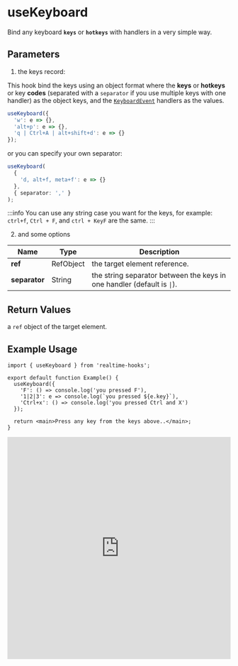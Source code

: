 # useKeyboard

Bind any keyboard **`keys`** or **`hotkeys`** with handlers in a very simple way.

## Parameters

1. the keys record:

This hook bind the keys using an object format where the **keys** or **hotkeys** or key **codes** (separated with a `separator` if you use multiple keys with one handler) as the object keys, and the [`KeyboardEvent`](https://developer.mozilla.org/en-US/docs/Web/API/KeyboardEvent) handlers as the values.

```ts
useKeyboard({
  'w': e => {},
  'alt+p': e => {},
  'q | Ctrl+A | alt+shift+d': e => {}
});
```

or you can specify your own separator:

```ts
useKeyboard(
  {
    'd, alt+f, meta+f': e => {}
  },
  { separator: ',' }
);
```

:::info
You can use any string case you want for the keys, for example:
`ctrl+f`, `Ctrl + F`, and `ctrl + KeyF` are the same.
:::

2. and some options

| Name          | Type      | Description                                                             |
| ------------- | --------- | ----------------------------------------------------------------------- |
| **ref**       | RefObject | the target element reference.                                           |
| **separator** | String    | the string separator between the keys in one handler (default is `\|`). |

## Return Values

a `ref` object of the target element.

## Example Usage

```tsx
import { useKeyboard } from 'realtime-hooks';

export default function Example() {
  useKeyboard({
    'F': () => console.log('you pressed F'),
    '1|2|3': e => console.log(`you pressed ${e.key}`),
    'Ctrl+x': () => console.log('you pressed Ctrl and X')
  });

  return <main>Press any key from the keys above..</main>;
}
```

<iframe src="https://codesandbox.io/embed/usekeyboard-y2p6pv?expanddevtools=1&fontsize=14&hidenavigation=1&module=%2Fsrc%2FComponent.tsx&theme=dark" style="width:100%; height:500px; border:0; overflow:hidden;" title="useKeyboard" allow="accelerometer; ambient-light-sensor; camera; encrypted-media; geolocation; gyroscope; hid; microphone; midi; payment; usb; vr; xr-spatial-tracking" sandbox="allow-forms allow-modals allow-popups allow-presentation allow-same-origin allow-scripts"></iframe>
